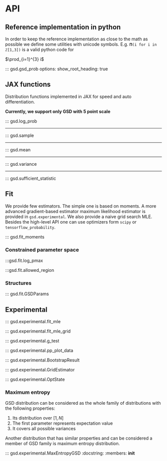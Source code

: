 # API

## Reference implementation in python

In order to keep the reference implementation as close to the math as possible we define some utilities with unicode symbols.
E.g.  `𝚷(i for i in ℤ[1,3])` is a valid python code for 

$\prod_{i=1}^{3} i$ 


::: gsd.gsd_prob
    options:
      show_root_heading: true

## JAX functions

Distribution functions implemented in JAX for speed and auto differentiation.

__Currently, we support only GSD with 5 point scale__

::: gsd.log_prob 

---

::: gsd.sample

---

::: gsd.mean

---

::: gsd.variance

---

::: gsd.sufficient_statistic


## Fit

We provide few estimators. The simple one is based on moments. 
A more advanced gradient-based estimator maximum likelihood estimator is 
provided in `gsd.experimental`. We also provide a naive grid search MLE.
Besides the high-level API one can use optimizers form `scipy` or `tensorflow_probability`.   

::: gsd.fit_moments


### Constrained parameter space

:::gsd.fit.log_pmax

:::gsd.fit.allowed_region




### Structures


::: gsd.fit.GSDParams


## Experimental

::: gsd.experimental.fit_mle

::: gsd.experimental.fit_mle_grid

::: gsd.experimental.g_test

::: gsd.experimental.pp_plot_data

::: gsd.experimental.BootstrapResult

::: gsd.experimental.GridEstimator

::: gsd.experimental.OptState

### Maximum entropy

GSD distribution can be considered as the whole family of distributions
with the following properties:

1. Its distribution over $[1,N]$
2. The first parameter represents expectation value
3. It covers all possible variances

Another distribution that has similar properties and can be considered a member 
of GSD family is maximum entropy distribution.

::: gsd.experimental.MaxEntropyGSD
    :docstring:
    :members: __init__
        





